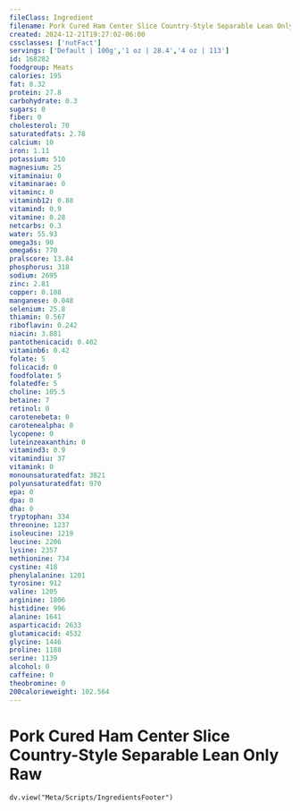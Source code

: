 ```yaml
---
fileClass: Ingredient
filename: Pork Cured Ham Center Slice Country-Style Separable Lean Only Raw
created: 2024-12-21T19:27:02-06:00
cssclasses: ['nutFact']
servings: ['Default | 100g','1 oz | 28.4','4 oz | 113']
id: 168282
foodgroup: Meats
calories: 195
fat: 8.32
protein: 27.8
carbohydrate: 0.3
sugars: 0
fiber: 0
cholesterol: 70
saturatedfats: 2.78
calcium: 10
iron: 1.11
potassium: 510
magnesium: 25
vitaminaiu: 0
vitaminarae: 0
vitaminc: 0
vitaminb12: 0.88
vitamind: 0.9
vitamine: 0.28
netcarbs: 0.3
water: 55.93
omega3s: 90
omega6s: 770
pralscore: 13.84
phosphorus: 318
sodium: 2695
zinc: 2.81
copper: 0.108
manganese: 0.048
selenium: 25.8
thiamin: 0.567
riboflavin: 0.242
niacin: 3.881
pantothenicacid: 0.402
vitaminb6: 0.42
folate: 5
folicacid: 0
foodfolate: 5
folatedfe: 5
choline: 105.5
betaine: 7
retinol: 0
carotenebeta: 0
carotenealpha: 0
lycopene: 0
luteinzeaxanthin: 0
vitamind3: 0.9
vitamindiu: 37
vitamink: 0
monounsaturatedfat: 3821
polyunsaturatedfat: 970
epa: 0
dpa: 0
dha: 0
tryptophan: 334
threonine: 1237
isoleucine: 1219
leucine: 2206
lysine: 2357
methionine: 734
cystine: 418
phenylalanine: 1201
tyrosine: 912
valine: 1205
arginine: 1806
histidine: 996
alanine: 1641
asparticacid: 2633
glutamicacid: 4532
glycine: 1446
proline: 1188
serine: 1139
alcohol: 0
caffeine: 0
theobromine: 0
200calorieweight: 102.564
---
```


# Pork Cured Ham Center Slice Country-Style Separable Lean Only Raw

```dataviewjs
dv.view("Meta/Scripts/IngredientsFooter")
```